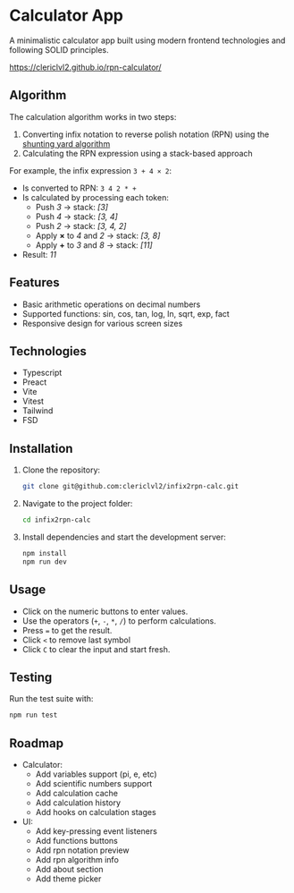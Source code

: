 # Calculator App

A minimalistic calculator app built using modern frontend technologies and following SOLID principles.

https://clericlvl2.github.io/rpn-calculator/

## Algorithm

The calculation algorithm works in two steps:
1. Converting infix notation to reverse polish notation (RPN) using the [shunting yard algorithm](https://en.wikipedia.org/wiki/Shunting_yard_algorithm)
2. Calculating the RPN expression using a stack-based approach

For example, the infix expression `3 + 4 × 2`:
- Is converted to RPN: `3 4 2 * +`
- Is calculated by processing each token:
  - Push *3* → stack: *[3]*
  - Push *4* → stack: *[3, 4]*
  - Push *2* → stack: *[3, 4, 2]*
  - Apply **×** to *4* and *2* → stack: *[3, 8]*
  - Apply **+** to *3* and *8* → stack: *[11]*
- Result: *11*

## Features
- Basic arithmetic operations on decimal numbers
- Supported functions: sin, cos, tan, log, ln, sqrt, exp, fact
- Responsive design for various screen sizes

## Technologies
- Typescript
- Preact
- Vite
- Vitest
- Tailwind
- FSD

## Installation
1. Clone the repository:
   ```sh
   git clone git@github.com:clericlvl2/infix2rpn-calc.git
   ```
2. Navigate to the project folder:
   ```sh
   cd infix2rpn-calc
   ```
3. Install dependencies and start the development server:
   ```sh
   npm install
   npm run dev
   ```

## Usage
- Click on the numeric buttons to enter values.
- Use the operators (`+`, `-`, `*`, `/`) to perform calculations.
- Press `=` to get the result.
- Click `<` to remove last symbol
- Click `C` to clear the input and start fresh.

## Testing
Run the test suite with:
   ```sh
   npm run test
   ```

## Roadmap
- Calculator:
  - Add variables support (pi, e, etc)
  - Add scientific numbers support
  - Add calculation cache
  - Add calculation history
  - Add hooks on calculation stages
- UI:
  - Add key-pressing event listeners
  - Add functions buttons
  - Add rpn notation preview
  - Add rpn algorithm info
  - Add about section
  - Add theme picker